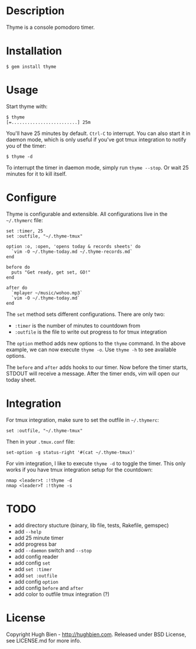 Description
===========

Thyme is a console pomodoro timer.

Installation
============

    $ gem install thyme

Usage
=====

Start thyme with:

    $ thyme
    [=.........................] 25m

You'll have 25 minutes by default.  `Ctrl-C` to interrupt.  You can also start
it in daemon mode, which is only useful if you've got tmux integration to notify
you of the timer:

    $ thyme -d

To interrupt the timer in daemon mode, simply run `thyme --stop`.  Or wait 25
minutes for it to kill itself.

Configure
=========

Thyme is configurable and extensible.  All configurations live in the
`~/.thymerc` file:

    set :timer, 25
    set :outfile, "~/.thyme-tmux"

    option :o, :open, 'opens today & records sheets' do
      `vim -O ~/.thyme-today.md ~/.thyme-records.md`
    end

    before do
      puts "Get ready, get set, GO!"
    end

    after do
      `mplayer ~/music/wohoo.mp3`
      `vim -O ~/.thyme-today.md`
    end

The `set` method sets different configurations.  There are only two:

* `:timer` is the number of minutes to countdown from
* `:outfile` is the file to write out progress to for tmux integration

The `option` method adds new options to the `thyme` command.  In the above
example, we can now execute `thyme -o`.  Use `thyme -h` to see available
options.

The `before` and `after` adds hooks to our timer.  Now before the timer starts,
STDOUT will receive a message.  After the timer ends, vim will open our today
sheet.

Integration
===========

For tmux integration, make sure to set the outfile in `~/.thymerc`:

    set :outfile, "~/.thyme-tmux"

Then in your `.tmux.conf` file:

    set-option -g status-right '#(cat ~/.thyme-tmux)'

For vim integration, I like to execute `thyme -d` to toggle the timer.  This only
works if you have tmux integration setup for the countdown:

    nmap <leader>t :!thyme -d
    nmap <leader>T :!thyme -s

TODO
====

* add directory stucture (binary, lib file, tests, Rakefile, gemspec)
* add `--help`
* add 25 minute timer
* add progress bar
* add `--daemon` switch and `--stop`
* add config reader
* add config `set`
* add `set :timer`
* add `set :outfile`
* add config `option`
* add config `before` and `after`
* add color to outfile tmux integration (?)

License
=======

Copyright Hugh Bien - http://hughbien.com.
Released under BSD License, see LICENSE.md for more info.
